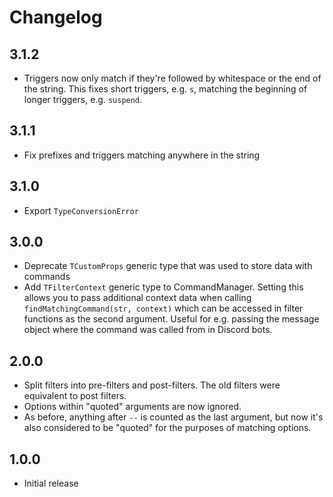 # Changelog

## 3.1.2
* Triggers now only match if they're followed by whitespace or the end of the string.
This fixes short triggers, e.g. `s`, matching the beginning of longer triggers, e.g. `suspend`.

## 3.1.1
* Fix prefixes and triggers matching anywhere in the string

## 3.1.0
* Export `TypeConversionError`

## 3.0.0
* Deprecate `TCustomProps` generic type that was used to store data with commands
* Add `TFilterContext` generic type to CommandManager. Setting this allows you to pass additional context data when
calling `findMatchingCommand(str, context)` which can be accessed in filter functions as the second argument.
Useful for e.g. passing the message object where the command was called from in Discord bots.

## 2.0.0
* Split filters into pre-filters and post-filters. The old filters were equivalent to post filters.
* Options within "quoted" arguments are now ignored.
* As before, anything after ` -- ` is counted as the last argument,
but now it's also considered to be "quoted" for the purposes of matching options.

## 1.0.0
* Initial release
